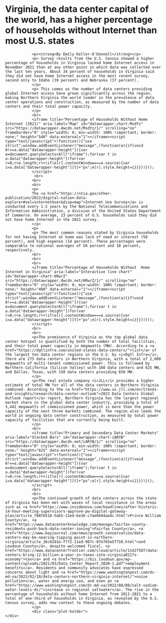 <!doctype html>
<html>
  <head>
     <meta charset="utf-8" />
    <meta name="viewport" content="width=device-width, initial-scale=1" />
    <title>Emily Keller-O'Donnell's Website</title>
    <link rel="stylesheet" href="https://cdn.jsdelivr.net/npm/bulma@0.9.4/css/bulma.min.css" />
    <link rel="stylesheet" href="style.css">
  </head>
  <body>
        <div class="section">
            <div class="container content">
                <h1 class="title">Virginia, the data center capital of the world, has a higher percentage of households without Internet than most U.S. states</h1>
            </p>
                <div class="plot-holder">
                
                <p><strong>By Emily Keller-O'Donnell</strong></p>
                <p> Survey results from the U.S. Census showed a higher percentage of households in Virginia lacked home Internet access in November 2021 than at any other point in which data was collected over the last ten years. About 34 percent of households in Virginia said they did not have home Internet access in the most recent survey, second only to Idaho (39 percent) and Nebraska (37 percent). 
                </p>
                <p> This comes as the number of data centers providing global Internet access have grown significantly across the region, making Northern Virginia the world leader in the prevalence of data center operations and construction, as measured by the number of data centers and their total power capacity.
                </p>
                <br>
                <iframe title="Percentage of Households Without Home Internet (2021)" aria-label="Map" id="datawrapper-chart-MsdYz" src="https://datawrapper.dwcdn.net/MsdYz/1/" scrolling="no" frameborder="0" style="width: 0; min-width: 100% !important; border: none;" height="540" data-external="1"></iframe><script type="text/javascript">!function(){"use strict";window.addEventListener("message",(function(a){if(void 0!==a.data["datawrapper-height"]){var e=document.querySelectorAll("iframe");for(var t in a.data["datawrapper-height"])for(var r=0;r<e.length;r++)if(e[r].contentWindow===a.source){var i=a.data["datawrapper-height"][t]+"px";e[r].style.height=i}}}))}();
                </script>
                 <br> 
                <br>
                <br>
                <p>
                The <a href="https://ntia.gov/other-publication/2022/digital-nation-data-explorer#sel=internetUser&disp=map">Internet Use Survey</a> is conducted every 1-2 years by the National Telecommunications and Information Administration, a division of the United States Department of Commerce. On average, 23 percent of U.S. households said they did not have home Internet in the 2021 survey.
                </p>
                <p>
                <p> The most common reasons stated by Virginia households for not having Internet at home was lack of need or interest (58 percent), and high expense (14 percent). These percentages were comparable to national averages of 56 percent and 18 percent, respectively.
                <br>
                <br>
                <br>
                <iframe title="Percentage of Households Without  Home Internet in Virginia" aria-label="Interactive line chart" id="datawrapper-chart-6RwrZ" src="https://datawrapper.dwcdn.net/6RwrZ/1/" scrolling="no" frameborder="0" style="width: 0; min-width: 100% !important; border: none;" height="400" data-external="1"></iframe><script type="text/javascript">!function(){"use strict";window.addEventListener("message",(function(a){if(void 0!==a.data["datawrapper-height"]){var e=document.querySelectorAll("iframe");for(var t in a.data["datawrapper-height"])for(var r=0;r<e.length;r++)if(e[r].contentWindow===a.source){var i=a.data["datawrapper-height"][t]+"px";e[r].style.height=i}}}))}();
                </script>
                <br>
                <br>
                <p>The prominence of Virginia as the top global data center hotspot is quantified by both the number of total facilities, and their total power capacity in megawatts (MW). According to a <a href="https://dgtlinfra.com/united-states-data-centers/">list</a> of the largest ten data center regions in the U.S. by <i>Dgtl Infra</i>, there are 275 data centers in Northern Virginia, with a total of 2,600 megawatts of multi-tenant commissioned power. This is followed by Northern California (Silicon Valley) with 160 data centers and 625 MW, and Dallas, Texas, with 150 data centers providing 650 MW. 
                </p>
                <p>The real estate company <i>JLL</i> provides a higher estimate of total MW for all of the data centers in Northern Virginia combined. According to the <a href="https://www.us.jll.com/en/trends-and-insights/research/data-center-outlook">2023 Data Centers Global Outlook report</a> report, Northern Virginia has the largest regional market share in the global data center industry, providing a total of 3,442 megawatts of commissioned power, which is more than the power capacity of the next three markets combined. The region also leads the world in ongoing data center construction, as measured by total power capacity of facilities that are currently being built.
                </p>
                <br>
                <iframe title="Primary and Secondary Data Center Markets" aria-label="Stacked Bars" id="datawrapper-chart-iARYB" src="https://datawrapper.dwcdn.net/iARYB/1/" scrolling="no" frameborder="0" style="width: 0; min-width: 100% !important; border: none;" height="625" data-external="1"></iframe><script type="text/javascript">!function(){"use strict";window.addEventListener("message",(function(a){if(void 0!==a.data["datawrapper-height"]){var e=document.querySelectorAll("iframe");for(var t in a.data["datawrapper-height"])for(var r=0;r<e.length;r++)if(e[r].contentWindow===a.source){var i=a.data["datawrapper-height"][t]+"px";e[r].style.height=i}}}))}();
                </script>
                <br>
                <br>
                <p>The continued growth of data centers across the state of Virginia has been met with waves of local resistance in the areas such as <a href="https://www.insidenova.com/headlines/after-historic-14-hour-meeting-supervisors-approve-pw-digital-gateway-plan/article_f88f6518-5ab5-11ed-be16-c7ae6694aa4c.html">Prince William County</a>, <a href="https://www.datacenterknowledge.com/manage/fairfax-county-residents-push-back-data-center-zoning">Fairfax County</a>, <a href="https://www.bayjournal.com/news/growth_conservation/data-centers-may-be-nearing-tipping-point-in-northern-virginia/article_16c6281e-fff2-11ed-987c-07e765e5f710.html">and Loudoun County</a>, despite welcomed fiscal, <a href="https://www.datacenterfrontier.com/cloud/article/11427507/data-centers-bring-12-billion-a-year-in-taxes-into-virginia8217s-economy">tax</a> and <a href="https://biz.loudoun.gov/wp-content/uploads/2021/03/Data_Center_Report_2020-1.pdf">employment benefits</a>. Residents and community advocates have expressed concerns about light and <a href="https://www.washingtonpost.com/dc-md-va/2023/02/10/data-centers-northern-virginia-internet/">noise pollution</a>, water and energy use, and even an <a href="https://www.washingtonpost.com/dc-md-va/2022/08/08/salt-sodium-water-levels-dc/">increase in regional saltwater</a>. The rise in the percentage of households without home Internet from 2011-2021 to a total of one-third of households in Virginia, as revealed by the U.S. Census survey, adds new context to these ongoing debates.
                </p>
                <div class="plot-holder">
    </div>
  </section>
  </body>
</html>


